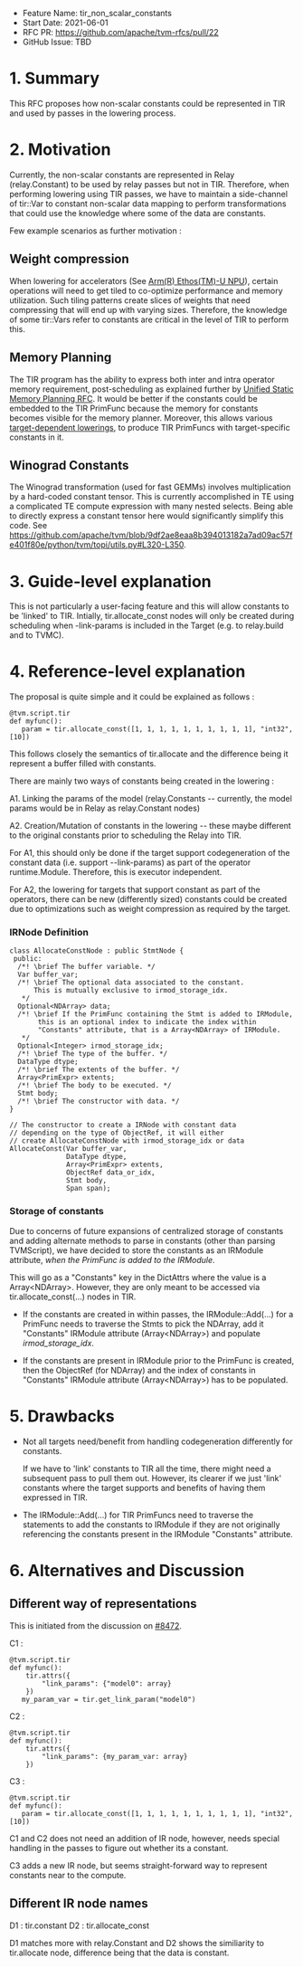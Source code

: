 
- Feature Name: tir_non_scalar_constants
- Start Date: 2021-06-01
- RFC PR: https://github.com/apache/tvm-rfcs/pull/22
- GitHub Issue: TBD

# 1. Summary

This RFC proposes how non-scalar constants could be represented in TIR and used by passes in the lowering process.

# 2. Motivation 

Currently, the non-scalar constants are represented in Relay (relay.Constant) to be used by relay passes but not in TIR. Therefore, when performing lowering using TIR passes, we have to maintain a side-channel of tir::Var to constant non-scalar data mapping to perform transformations that could use the knowledge where some of the data are constants.

Few example scenarios as further motivation :

## Weight compression

When lowering for accelerators (See [Arm(R) Ethos(TM)-U NPU](https://github.com/apache/tvm-rfcs/pull/11)), certain operations will need to get tiled to co-optimize performance and memory utilization. Such tiling patterns create slices of weights that need compressing that will end up with varying sizes. Therefore, the knowledge of some tir::Vars refer to constants are critical in the level of TIR to perform this.

## Memory Planning

The TIR program has the ability to express both inter and intra operator memory requirement, post-scheduling as explained further by [Unified Static Memory Planning RFC](https://github.com/apache/tvm-rfcs/pull/9). It would be better if the constants could be embedded to the TIR PrimFunc because the memory for constants becomes visible for the memory planner. Moreover, this allows various [target-dependent lowerings](https://github.com/apache/tvm-rfcs/pull/10), to produce TIR PrimFuncs with target-specific constants in it.

## Winograd Constants

The Winograd transformation (used for fast GEMMs) involves multiplication by a hard-coded constant tensor. This is currently accomplished in TE using a complicated TE compute expression with many nested selects. Being able to directly express a constant tensor here would significantly simplify this code. See https://github.com/apache/tvm/blob/9df2ae8eaa8b394013182a7ad09ac57fe401f80e/python/tvm/topi/utils.py#L320-L350.


# 3. Guide-level explanation

This is not particularly a user-facing feature and this will allow constants to be 'linked' to TIR. Intially, tir.allocate_const nodes will only be created during scheduling when -link-params is included in the Target (e.g. to relay.build and to TVMC).

# 4. Reference-level explanation

The proposal is quite simple and it could be explained as follows :

```
@tvm.script.tir
def myfunc():   
   param = tir.allocate_const([1, 1, 1, 1, 1, 1, 1, 1, 1, 1], "int32", [10])
```

This follows closely the semantics of tir.allocate and the difference being it represent a buffer filled with constants.

There are mainly two ways of constants being created in the lowering :

A1. Linking the params of the model (relay.Constants -- currently, the model params would be in Relay as relay.Constant nodes)

A2. Creation/Mutation of constants in the lowering -- these maybe different to the original constants prior to scheduling the Relay into TIR.

For A1, this should only be done if the target support codegeneration of the constant data (i.e. support --link-params) as part of the operator runtime.Module. Therefore, this is executor independent.

For A2, the lowering for targets that support constant as part of the operators, there can be new (differently sized) constants could be created due to optimizations such as weight compression as required by the target.


### IRNode Definition

```
class AllocateConstNode : public StmtNode {
 public:
  /*! \brief The buffer variable. */
  Var buffer_var;
  /*! \brief The optional data associated to the constant.
      This is mutually exclusive to irmod_storage_idx.
   */
  Optional<NDArray> data;
  /*! \brief If the PrimFunc containing the Stmt is added to IRModule,
       this is an optional index to indicate the index within
       "Constants" attribute, that is a Array<NDArray> of IRModule.
   */
  Optional<Integer> irmod_storage_idx;
  /*! \brief The type of the buffer. */
  DataType dtype;
  /*! \brief The extents of the buffer. */
  Array<PrimExpr> extents;
  /*! \brief The body to be executed. */
  Stmt body;
  /*! \brief The constructor with data. */
}

// The constructor to create a IRNode with constant data
// depending on the type of ObjectRef, it will either
// create AllocateConstNode with irmod_storage_idx or data
AllocateConst(Var buffer_var,
              DataType dtype,
              Array<PrimExpr> extents,
              ObjectRef data_or_idx,
              Stmt body,
              Span span);
```


### Storage of constants

Due to concerns of future expansions of centralized storage of constants and adding alternate methods to parse in constants (other than parsing TVMScript), we have decided to store the constants as an IRModule attribute, *when the PrimFunc is added to the IRModule*. 

This will go as a "Constants" key in the DictAttrs where the value is a Array\<NDArray>. However, they are only meant to be accessed via tir.allocate_const(...) nodes in TIR.


* If the constants are created in within passes, the IRModule::Add(...) for a PrimFunc needs to traverse the Stmts to pick the NDArray, add it "Constants" IRModule attribute (Array\<NDArray>) and populate *irmod_storage_idx*.

* If the constants are present in IRModule prior to the PrimFunc is created, then the ObjectRef (for NDArray) and the index of constants in "Constants" IRModule attribute (Array\<NDArray>) has to be populated.




# 5. Drawbacks

* Not all targets need/benefit from handling codegeneration differently for constants.

    If we have to 'link' constants to TIR all the time, there might need a subsequent pass to pull them out. However, its clearer if we just 'link' constants where the target supports and benefits of having them expressed in TIR.

* The IRModule::Add(...) for TIR PrimFuncs need to traverse the statements to add the constants to IRModule if they are not originally referencing the constants present in the IRModule "Constants" attribute.

# 6. Alternatives and Discussion

## Different way of representations

This is initiated from the discussion on [#8472](https://github.com/apache/tvm/pull/8472).

C1 :
```
@tvm.script.tir
def myfunc():
    tir.attrs({
        "link_params": {"model0": array} 
    })        
   my_param_var = tir.get_link_param("model0")
```
C2 :
```
@tvm.script.tir
def myfunc():
    tir.attrs({
        "link_params": {my_param_var: array} 
    })        
```
C3 :
```
@tvm.script.tir
def myfunc():   
   param = tir.allocate_const([1, 1, 1, 1, 1, 1, 1, 1, 1, 1], "int32", [10])
```

C1 and C2 does not need an addition of IR node, however, needs special handling in the passes to figure out whether its a constant.

C3 adds a new IR node, but seems straight-forward way to represent constants near to the compute.

## Different IR node names

D1 : tir.constant
D2 : tir.allocate_const

D1 matches more with relay.Constant and D2 shows the similiarity to tir.allocate node, difference being that the data is constant.






